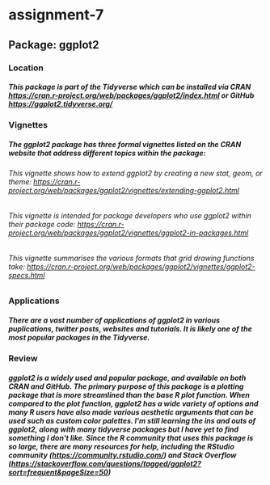 # assignment-7

## Package: ggplot2

### Location
##### This package is part of the Tidyverse which can be installed via CRAN https://cran.r-project.org/web/packages/ggplot2/index.html or GitHub https://ggplot2.tidyverse.org/

### Vignettes
##### The ggplot2 package has three formal vignettes listed on the CRAN website that address different topics within the package:
###### This vignette shows how to extend ggplot2 by creating a new stat, geom, or theme: https://cran.r-project.org/web/packages/ggplot2/vignettes/extending-ggplot2.html
###### This vignette is intended for package developers who use ggplot2 within their package code: https://cran.r-project.org/web/packages/ggplot2/vignettes/ggplot2-in-packages.html
###### This vignette summarises the various formats that grid drawing functions take: https://cran.r-project.org/web/packages/ggplot2/vignettes/ggplot2-specs.html

### Applications
##### There are a vast number of applications of ggplot2 in various puplications, twitter posts, websites and tutorials. It is likely one of the most popular packages in the Tidyverse.

### Review
##### ggplot2 is a widely used and popular package, and available on both CRAN and GitHub. The primary purpose of this package is a plotting package that is more streamlined than the base R plot function. When compared to the plot function, ggplot2 has a wide variety of options and many R users have also made various aesthetic arguments that can be used such as custom color palettes. I'm still learning the ins and outs of ggplot2, along with many tidyverse packages but I have yet to find something I don't like. Since the R community that uses this package is so large, there are many resources for help, including the RStudio community (https://community.rstudio.com/) and Stack Overflow (https://stackoverflow.com/questions/tagged/ggplot2?sort=frequent&pageSize=50)

